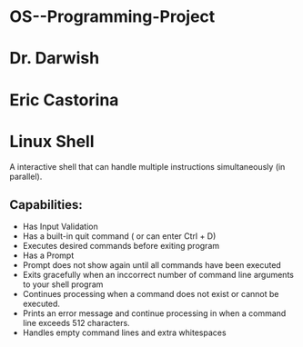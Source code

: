 # OS--Programming-Project 
# Dr. Darwish
# Eric Castorina
# Linux Shell 
A interactive shell that can handle multiple instructions simultaneously (in parallel).

## Capabilities:
* Has Input Validation
* Has a built-in quit command ( or can enter Ctrl + D)
* Executes desired commands before exiting program
* Has a Prompt
* Prompt does not show again until all commands have been executed
* Exits gracefully when an inccorrect number of command line arguments to your shell program
* Continues processing when a command does not exist or cannot be executed.
* Prints an error message and continue processing in when a command line exceeds 512 characters.
* Handles empty command lines and extra whitespaces
